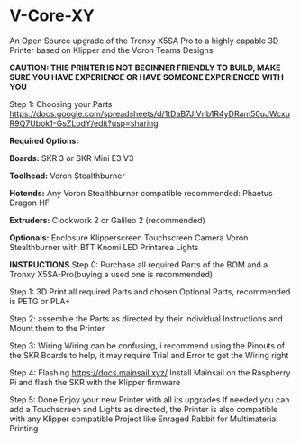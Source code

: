 # V-Core-XY
An Open Source upgrade of the Tronxy X5SA Pro to a highly capable 3D Printer based on Klipper and the Voron Teams Designs

**CAUTION: THIS PRINTER IS NOT BEGINNER FRIENDLY TO BUILD, MAKE SURE YOU HAVE EXPERIENCE OR HAVE SOMEONE EXPERIENCED WITH YOU**

Step 1: Choosing your Parts
https://docs.google.com/spreadsheets/d/1tDaB7JIVnb1R4yDRam50uJWcxuR9Q7Ubok1-GsZLodY/edit?usp=sharing

**Required Options:**

**Boards:**
SKR 3 or SKR Mini E3 V3

**Toolhead:**
Voron Stealthburner

**Hotends:**
Any Voron Stealthburner compatible
recommended: Phaetus Dragon HF

**Extruders:**
Clockwork 2 or Galileo 2 (recommended)

**Optionals:** 
Enclosure
Klipperscreen Touchscreen
Camera
Voron Stealthburner with BTT Knomi
LED Printarea Lights


**INSTRUCTIONS**
Step 0:
Purchase all required Parts of the BOM and a Tronxy X5SA-Pro(buying a used one is recommended)

Step 1:
3D Print all required Parts and chosen Optional Parts, recommended is PETG or PLA+

Step 2:
assemble the Parts as directed by their individual Instructions and Mount them to the Printer

Step 3: Wiring
Wiring can be confusing, i recommend using the Pinouts of the SKR Boards to help, it may require Trial and Error to get the Wiring right

Step 4: Flashing https://docs.mainsail.xyz/
Install Mainsail on the Raspberry Pi and flash the SKR with the Klipper firmware 

Step 5: Done
Enjoy your new Printer with all its upgrades
If needed you can add a Touchscreen and Lights as directed, the Printer is also compatible with any Klipper compatible Project like Enraged Rabbit for Multimaterial Printing
